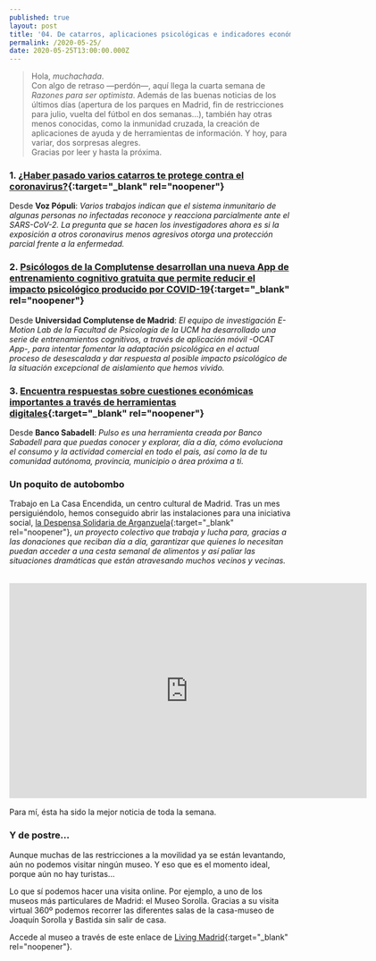```yaml
---
published: true
layout: post
title: '04. De catarros, aplicaciones psicológicas e indicadores económicos'
permalink: /2020-05-25/
date: 2020-05-25T13:00:00.000Z
---
```

> Hola, *muchachada*.  
> Con algo de retraso —perdón—, aquí llega la cuarta semana de *Razones para ser optimista*. Además de las buenas noticias de los últimos días (apertura de los parques en Madrid, fin de restricciones para julio, vuelta del fútbol en dos semanas...), también hay otras menos conocidas, como la inmunidad cruzada, la creación de aplicaciones de ayuda y de herramientas de información. Y hoy, para variar, dos sorpresas alegres.  
> Gracias por leer y hasta la próxima.

<!--more-->

### 1. [¿Haber pasado varios catarros te protege contra el coronavirus?](https://www.vozpopuli.com/altavoz/next/pasado-varios-catarros-protege-coronavirus_0_1356464839.html){:target="_blank" rel="noopener"}

Desde **Voz Pópuli**: _Varios trabajos indican que el sistema inmunitario de algunas personas no infectadas reconoce y reacciona parcialmente ante el SARS-CoV-2. La pregunta que se hacen los investigadores ahora es si la exposición a otros coronavirus menos agresivos otorga una protección parcial frente a la enfermedad._

### 2. [Psicólogos de la Complutense desarrollan una nueva App de entrenamiento cognitivo gratuita que permite reducir el impacto psicológico producido por COVID-19](https://www.ucm.es/psicologos-de-la-complutense-desarrollan-una-nueva-app-de-entrenamiento-cognitivo-gratuita-que-permite-reducir-el-impacto-psicologico-producido-por-covid-19){:target="_blank" rel="noopener"}

Desde **Universidad Complutense de Madrid**: _El equipo de investigación E-Motion Lab de la Facultad de Psicología de la UCM ha desarrollado una serie de entrenamientos cognitivos, a través de aplicación móvil -OCAT App-, para intentar fomentar la adaptación psicológica en el actual proceso de desescalada y dar respuesta al posible impacto psicológico de la situación excepcional de aislamiento que hemos vivido._

### 3. [Encuentra respuestas sobre cuestiones económicas importantes a través de herramientas digitales](https://estardondeestes.com/movi/es/pulso){:target="_blank" rel="noopener"}

Desde **Banco Sabadell**: _Pulso es una herramienta creada por Banco Sabadell para que puedas conocer y explorar, día a día, cómo evoluciona el consumo y la actividad comercial en todo el país, así como la de tu comunidad autónoma, provincia, municipio o área próxima a ti._

### Un poquito de autobombo

Trabajo en La Casa Encendida, un centro cultural de Madrid. Tras un mes persiguiéndolo, hemos conseguido abrir las instalaciones para una iniciativa social, [la Despensa Solidaria de Arganzuela](https://www.lacasaencendida.es/proyectos/despensa-solidaria-arganzuela-11413){:target="_blank" rel="noopener"}, _un proyecto colectivo que trabaja y lucha para, gracias a las donaciones que reciban día a día, garantizar que quienes lo necesitan puedan acceder a una cesta semanal de alimentos y así paliar las situaciones dramáticas que están atravesando muchos vecinos y vecinas._

<div style="text-align:center;margin-top:2rem;margin-bottom:1rem;">
<iframe src="https://www.facebook.com/plugins/video.php?href=https%3A%2F%2Fwww.facebook.com%2FLaCasaEncendida%2Fvideos%2F607896076751571%2F&show_text=0&width=560" width="640" height="385" style="border:none;overflow:hidden" scrolling="no" frameborder="0" allowTransparency="true" allowFullScreen="true"></iframe>
</div>
Para mí, ésta ha sido la mejor noticia de toda la semana.

### Y de postre...

Aunque muchas de las restricciones a la movilidad ya se están levantando, aún no podemos visitar ningún museo. Y eso que es el momento ideal, porque aún no hay turistas...

Lo que sí podemos hacer una visita online. Por ejemplo, a uno de los museos más particulares de Madrid: el Museo Sorolla. Gracias a su visita virtual 360º podemos recorrer las diferentes salas de la casa-museo de Joaquín Sorolla y Bastida sin salir de casa.

Accede al museo a través de este enlace de [Living Madrid](https://www.livingmadrid.com/visita-virtual-360-museo-sorolla/){:target="_blank" rel="noopener"}.
